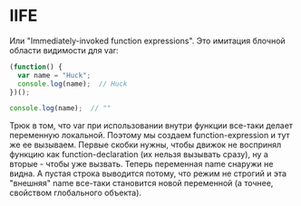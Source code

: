 # IIFE

Или "Immediately-invoked function expressions". Это имитация блочной области видимости для var:

```javascript
(function() {
  var name = "Huck";
  console.log(name);  // Huck
})();

console.log(name);  // ""
```

Трюк в том, что var при использовании внутри функции все-таки делает переменную локальной. Поэтому мы создаем function-expression и тут же ее вызываем. Первые скобки нужны, чтобы движок не воспринял функцию как function-declaration (их нельзя вызывать сразу), ну а вторые - чтобы уже вызвать. Теперь переменная name снаружи не видна. А пустая строка выводится потому, что режим не строгий и эта "внешняя" name все-таки становится новой переменной (а точнее, свойством глобального объекта).